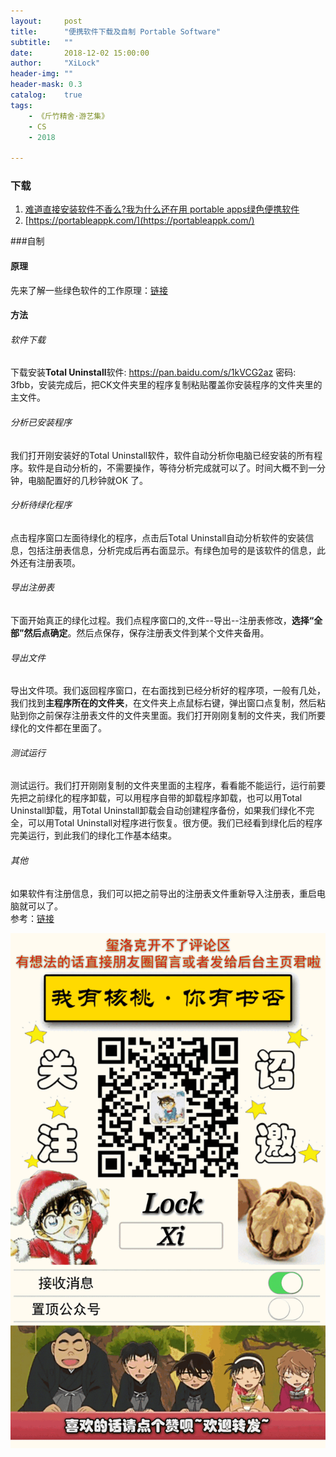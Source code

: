 ```yaml
---
layout:     post
title:      "便携软件下载及自制 Portable Software"
subtitle:   ""
date:       2018-12-02 15:00:00
author:     "XiLock"
header-img: ""
header-mask: 0.3
catalog:    true
tags:
    - 《斤竹精舍·游艺集》
    - CS
    - 2018

---
```


### 下载
1. [难道直接安装软件不香么?我为什么还在用 portable apps绿色便携软件](https://zhuanlan.zhihu.com/p/158241303)
1. [https://portableappk.com/](https://portableappk.com/)


###自制

#### 原理

先来了解一些绿色软件的工作原理：[链接](https://www.jianshu.com/p/1fcd663319a8)  

#### 方法
###### 软件下载
下载安装**Total Uninstall**软件: https://pan.baidu.com/s/1kVCG2az 密码: 3fbb，安装完成后，把CK文件夹里的程序复制粘贴覆盖你安装程序的文件夹里的主文件。
###### 分析已安装程序
我们打开刚安装好的Total Uninstall软件，软件自动分析你电脑已经安装的所有程序。软件是自动分析的，不需要操作，等待分析完成就可以了。时间大概不到一分钟，电脑配置好的几秒钟就OK 了。
###### 分析待绿化程序
点击程序窗口左面待绿化的程序，点击后Total Uninstall自动分析软件的安装信息，包括注册表信息，分析完成后再右面显示。有绿色加号的是该软件的信息，此外还有注册表项。
###### 导出注册表
下面开始真正的绿化过程。我们点程序窗口的,文件--导出--注册表修改，**选择“全部”然后点确定**。然后点保存，保存注册表文件到某个文件夹备用。
###### 导出文件
导出文件项。我们返回程序窗口，在右面找到已经分析好的程序项，一般有几处，我们找到**主程序所在的文件夹**，在文件夹上点鼠标右键，弹出窗口点复制，然后粘贴到你之前保存注册表文件的文件夹里面。我们打开刚刚复制的文件夹，我们所要绿化的文件都在里面了。
###### 测试运行
测试运行。我们打开刚刚复制的文件夹里面的主程序，看看能不能运行，运行前要先把之前绿化的程序卸载，可以用程序自带的卸载程序卸载，也可以用Total Uninstall卸载，用Total Uninstall卸载会自动创建程序备份，如果我们绿化不完全，可以用Total Uninstall对程序进行恢复。很方便。我们已经看到绿化后的程序完美运行，到此我们的绿化工作基本结束。
###### 其他
如果软件有注册信息，我们可以把之前导出的注册表文件重新导入注册表，重启电脑就可以了。  
参考：[链接](https://jingyan.baidu.com/article/1709ad807819a14635c4f043.html)  

![](/img/wc-tail.GIF)
